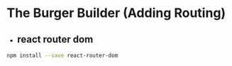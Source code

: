 # The Burger Builder (Adding Routing)

- ## **react router dom**

```sh
npm install --save react-router-dom
```
